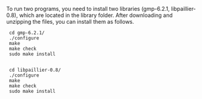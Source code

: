 
To run two programs, you need to install two libraries (gmp-6.2.1, libpaillier-0.8), which are located in the library folder. After downloading and unzipping the files, you can install them as follows.

     cd gmp-6.2.1/
     ./configure
     make
     make check
     sudo make install
   

     cd libpaillier-0.8/
     ./configure 
     make
     make check
     sudo make install
